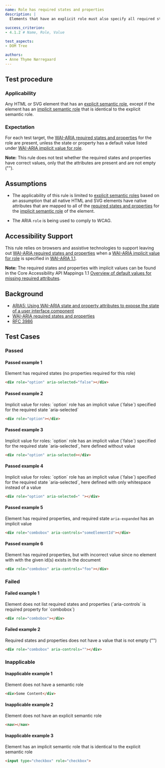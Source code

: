 ```yaml
---
name: Role has required states and properties
description: |
  Elements that have an explicit role must also specify all required states and properties
  
success_criterion:
- 4.1.2 # Name, Role, Value

test_aspects:
- DOM Tree

authors:
- Anne Thyme Nørregaard
---
```


## Test procedure

### Applicability

Any HTML or SVG element that has an [explicit semantic role](#semantic-role), except if the element has an [implicit semantic role](#implicit-role) that is identical to the explicit semantic role. 

### Expectation

For each test target, the [WAI-ARIA required states and properties](https://www.w3.org/TR/wai-aria-1.1/#requiredState) for the role are present, unless the state or property has a default value listed under [WAI-ARIA implicit value for role](https://www.w3.org/TR/wai-aria-1.1/#implictValueForRole). 

**Note:** This rule does not test whether the required states and properties have correct values, only that the attributes are present and are not empty ("").

## Assumptions

- The applicability of this rule is limited to [explicit semantic roles](#semantic-role) based on an assumption that all native HTML and SVG elements have native attributes that are mapped to all of the [required states and properties](https://www.w3.org/TR/wai-aria/#requiredState) for the [implicit semantic role](#semantic-role) of the element.

- The ARIA `role` is being used to comply to WCAG.

## Accessibility Support

This rule relies on browsers and assistive technologies to support leaving out [WAI-ARIA required states and properties](https://www.w3.org/TR/wai-aria-1.1/#requiredState) when a [WAI-ARIA implicit value for role](https://www.w3.org/TR/wai-aria-1.1/#implictValueForRole) is specified in [WAI-ARIA 1.1](https://www.w3.org/TR/wai-aria-1.1).

**Note:** The required states and properties with implicit values can be found in the Core Accessibility API Mappings 1.1 [Overview of default values for missing required attributes](https://www.w3.org/TR/core-aam-1.1/#authorErrorDefaultValuesTable).

## Background

- [ARIA5: Using WAI-ARIA state and property attributes to expose the state of a user interface component](https://www.w3.org/TR/2016/NOTE-WCAG20-TECHS-20161007/ARIA5)
- [WAI-ARIA required states and properties](https://www.w3.org/TR/wai-aria-1.1/#requiredState)
- [RFC 3986](https://www.ietf.org/rfc/rfc3986.txt)

## Test Cases

### Passed

#### Passed example 1

Element has required states (no properties required for this role)

```html
<div role="option" aria-selected="false"></div>
```

#### Passed example 2

Implicit value for roles: ´option´ role has an implicit value (´false´) specified for the required state ´aria-selected´

```html
<div role="option"></div>
```

#### Passed example 3

Implicit value for roles: ´option´ role has an implicit value (´false´) specified for the required state ´aria-selected´, here defined without value

```html
<div role="option" aria-selected></div>
```

#### Passed example 4

Implicit value for roles: ´option´ role has an implicit value (´false´) specified for the required state ´aria-selected´, here defined with only whitespace instead of a value

```html
<div role="option" aria-selected=" "></div>
```

#### Passed example 5

Element has required properties, and required state `aria-expanded` has an implicit value

```html
<div role="combobox" aria-controls="someElementId"></div>
```

#### Passed example 6

Element has required properties, but with incorrect value since no element with with the given id(s) exists in the document

```html
<div role="combobox" aria-controls="foo"></div>
```

### Failed

#### Failed example 1

Element does not list required states and properties (´aria-controls´ is required property for ´combobox´)

```html
<div role="combobox"></div>
```

#### Failed example 2

Required states and properties does not have a value that is not empty ("")

```html
<div role="combobox" aria-controls=""></div>
```

### Inapplicable

#### Inapplicable example 1

Element does not have a semantic role

```html
<div>Some Content</div>
```

#### Inapplicable example 2

Element does not have an explicit semantic role

```html
<nav></nav>
```

#### Inapplicable example 3

Element has an implicit semantic role that is identical to the explicit semantic role

```html
<input type="checkbox" role="checkbox">
```
